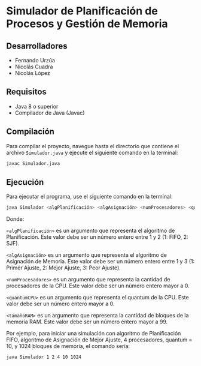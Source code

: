 # Simulador de Planificación de Procesos y Gestión de Memoria

## Desarrolladores

- Fernando Urzúa
- Nicolás Cuadra
- Nicolás López

## Requisitos

- Java 8 o superior
- Compilador de Java (Javac)

## Compilación

Para compilar el proyecto, navegue hasta el directorio que contiene el archivo `Simulador.java` y ejecute el siguiente comando en la terminal:

```bash
javac Simulador.java
```

## Ejecución

Para ejecutar el programa, use el siguiente comando en la terminal:

```bash
java Simulador <algPlanificación> <algAsignación> <numProcesadores> <quantumCPU> <tamañoRAM>
```

Donde:

`<algPlanificación>` es un argumento que representa el algoritmo de Planificación. Este valor debe ser un número entero entre 1 y 2 (1: FIFO, 2: SJF).

`<algAsignación>` es un argumento que representa el algoritmo de Asignación de Memoria. Este valor debe ser un número entero entre 1 y 3 (1: Primer Ajuste, 2: Mejor Ajuste, 3: Peor Ajuste).

`<numProcesadores>` es un argumento que representa la cantidad de procesadores de la CPU. Este valor debe ser un número entero mayor a 0.

`<quantumCPU>` es un argumento que representa el quantum de la CPU. Este valor debe ser un número entero mayor a 0.

`<tamañoRAM>` es un argumento que representa la cantidad de bloques de la memoria RAM. Este valor debe ser un número entero mayor a 99.

Por ejemplo, para iniciar una simulación con algoritmo de Planificación FIFO, algoritmo de Asignación de Mejor Ajuste, 4 procesadores, quantum = 10, y 1024 bloques de memoria, el comando sería:

```bash
java Simulador 1 2 4 10 1024
```
